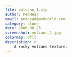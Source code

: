 ```yaml
---
file: volcano_1.zip
author: PedHead
email: pedhead@pedworld.com
category: stone
date: 2000-08-25
screenshot: volcano_1.jpg
colormap: dflt
description: >
    A rocky volcano texture.
---
```

